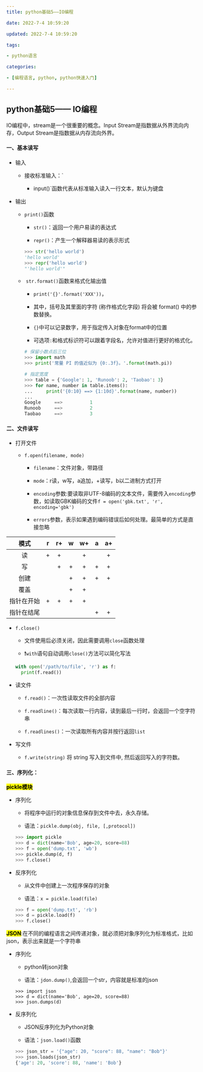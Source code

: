 ```yaml
---
title: python基础5——IO编程

date: 2022-7-4 10:59:20

updated: 2022-7-4 10:59:20

tags:

- python语言

categories:

- [编程语言, python, python快速入门]

---
```


## python基础5—— IO编程

IO编程中，stream是一个很重要的概念。Input Stream是指数据从外界流向内存，Output Stream是指数据从内存流向外界。

#### 一、基本读写

+ 输入
  
  + 接收标准输入：`
    
    + input()`函数代表从标准输入读入一行文本，默认为键盘

+ 输出
  
  + `print()`函数
    
    + `str()`：返回一个用户易读的表达式
    
    + `repr()`：产生一个解释器易读的表示形式
    
    ```python
    >>> str('hello world')
    'hello world'
    >>> repr('hello world')
    "'hello world'"
    ```
  
  +  `str.format()`函数来格式化输出值
    
    + `print('{}'.format('XXX'))`，
    
    + 其中，括号及其里面的字符 (称作格式化字段) 将会被 format() 中的参数替换。
    
    + `{}`中可以记录数字，用于指定传入对象在format中的位置
    
    + 可选项`:`和格式标识符可以跟着字段名，允许对值进行更好的格式化。
    
    ```python
    # 保留小数点后三位
    >>> import math
    >>> print('常量 PI 的值近似为 {0:.3f}。'.format(math.pi))
    
    # 指定宽度
    >>> table = {'Google': 1, 'Runoob': 2, 'Taobao': 3}
    >>> for name, number in table.items():
    ...     print('{0:10} ==> {1:10d}'.format(name, number))
    ...
    Google     ==>          1
    Runoob     ==>          2
    Taobao     ==>          3
    ```

#### 二、文件读写

+ 打开文件
  
  + `f.open(filename, mode)`
    
    + `filename`：文件对象，带路径
    
    + `mode`：r读，w写，a追加，+读写，b以二进制方式打开
    
    + `encoding`参数:要读取非UTF-8编码的文本文件，需要传入`encoding`参数，如读取GBK编码的文件`f = open('gbk.txt', 'r', encoding='gbk')`
    
    + `errors`参数，表示如果遇到编码错误后如何处理。最简单的方式是直接忽略

| 模式    | r   | r+  | w   | w+  | a   | a+  |
|:-----:|:---:|:---:|:---:|:---:|:---:|:---:|
| 读     | +   | +   |     | +   |     | +   |
| 写     |     | +   | +   | +   | +   | +   |
| 创建    |     |     | +   | +   | +   | +   |
| 覆盖    |     |     | +   | +   |     |     |
| 指针在开始 | +   | +   | +   | +   |     |     |
| 指针在结尾 |     |     |     |     | +   | +   |

+ `f.close()`
  
  + 文件使用后必须关闭，因此需要调用`close`函数处理
  
  + :exclamation:`with`语句自动调用`close()`方法可以简化写法
  
  ```python
  with open('/path/to/file', 'r') as f:
    print(f.read())
  ```

+ 读文件
  
  + `f.read()`：一次性读取文件的全部内容
  
  + `f.readline()`：每次读取一行内容，读到最后一行时，会返回一个空字符串
  
  + `f.readlines()`：一次读取所有内容并按行返回`list`

+ 写文件
  
  + `f.write(string)` 将 string 写入到文件中, 然后返回写入的字符数。

#### 三、序列化：

**<mark>pickle模块</mark>**

+ 序列化
  
  + 将程序中运行的对象信息保存到文件中去，永久存储。
  
  + 语法：`pickle.dump(obj, file, [,protocol])`
  
  ```python
  >>> import pickle
  >>> d = dict(name='Bob', age=20, score=88)
  >>> f = open('dump.txt', 'wb')
  >>> pickle.dump(d, f)
  >>> f.close()
  ```

+ 反序列化
  
  + 从文件中创建上一次程序保存的对象
  
  + 语法：`x = pickle.load(file)`
  
  ```python
  >>> f = open('dump.txt', 'rb')
  >>> d = pickle.load(f)
  >>> f.close()
  ```

**<mark>JSON</mark>**:在不同的编程语言之间传递对象，就必须把对象序列化为标准格式，比如json，表示出来就是一个字符串

+ 序列化
  
  + python转json对象
  
  + 语法：`jdon.dump()`,会返回一个str，内容就是标准的json
  
  ```
  >>> import json
  >>> d = dict(name='Bob', age=20, score=88)
  >>> json.dumps(d)
  ```

+ 反序列化
  
  + JSON反序列化为Python对象
  
  + 语法：`json.load()`函数
  
  ```python
  >>> json_str = '{"age": 20, "score": 88, "name": "Bob"}'
  >>> json.loads(json_str)
  {'age': 20, 'score': 88, 'name': 'Bob'}
  ```
